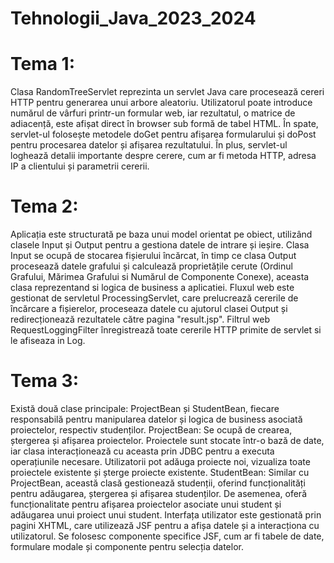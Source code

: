 # Tehnologii_Java_2023_2024

# Tema 1:
Clasa RandomTreeServlet reprezinta un servlet Java care procesează cereri HTTP pentru generarea unui arbore aleatoriu. Utilizatorul poate introduce numărul de vârfuri printr-un formular web, iar rezultatul, o matrice de adiacență, este afișat direct în browser sub formă de tabel HTML. În spate, servlet-ul folosește metodele doGet pentru afișarea formularului și doPost pentru procesarea datelor și afișarea rezultatului. În plus, servlet-ul loghează detalii importante despre cerere, cum ar fi metoda HTTP, adresa IP a clientului și parametrii cererii.

# Tema 2:
Aplicația este structurată pe baza unui model orientat pe obiect, utilizând clasele Input și Output pentru a gestiona datele de intrare și ieșire. 
Clasa Input se ocupă de stocarea fișierului încărcat, în timp ce clasa Output procesează datele grafului și calculează proprietățile cerute (Ordinul Grafului, Mărimea Grafului si Numărul de Componente Conexe), aceasta clasa reprezentand si logica de business a aplicatiei. 
Fluxul web este gestionat de servletul ProcessingServlet, care prelucrează cererile de încărcare a fișierelor, proceseaza datele cu ajutorul clasei Output și redirecționează rezultatele către pagina "result.jsp". 
Filtrul web RequestLoggingFilter înregistrează toate cererile HTTP primite de servlet si le afiseaza in Log.

# Tema 3:
Există două clase principale: ProjectBean și StudentBean, fiecare responsabilă pentru manipularea datelor și logica de business asociată proiectelor, respectiv studenților. 
ProjectBean: Se ocupă de crearea, ștergerea și afișarea proiectelor. Proiectele sunt stocate într-o bază de date, iar clasa interacționează cu aceasta prin JDBC pentru a executa operațiunile necesare. Utilizatorii pot adăuga proiecte noi, vizualiza toate proiectele existente și șterge proiecte existente.
StudentBean: Similar cu ProjectBean, această clasă gestionează studenții, oferind funcționalități pentru adăugarea, ștergerea și afișarea studenților. De asemenea, oferă funcționalitate pentru afișarea proiectelor asociate unui student și adăugarea unui proiect unui student.
Interfața utilizator este gestionată prin pagini XHTML, care utilizează JSF pentru a afișa datele și a interacționa cu utilizatorul. Se folosesc componente specifice JSF, cum ar fi tabele de date, formulare modale și componente pentru selecția datelor.
